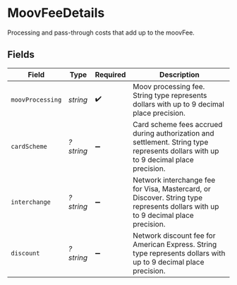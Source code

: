 # MoovFeeDetails

Processing and pass-through costs that add up to the moovFee.


## Fields

| Field                                                                                                                              | Type                                                                                                                               | Required                                                                                                                           | Description                                                                                                                        |
| ---------------------------------------------------------------------------------------------------------------------------------- | ---------------------------------------------------------------------------------------------------------------------------------- | ---------------------------------------------------------------------------------------------------------------------------------- | ---------------------------------------------------------------------------------------------------------------------------------- |
| `moovProcessing`                                                                                                                   | *string*                                                                                                                           | :heavy_check_mark:                                                                                                                 | Moov processing fee. String type represents dollars with up to 9 decimal place precision.                                          |
| `cardScheme`                                                                                                                       | *?string*                                                                                                                          | :heavy_minus_sign:                                                                                                                 | Card scheme fees accrued during authorization and settlement. String type represents dollars with up to 9 decimal place precision. |
| `interchange`                                                                                                                      | *?string*                                                                                                                          | :heavy_minus_sign:                                                                                                                 | Network interchange fee for Visa, Mastercard, or Discover. String type represents dollars with up to 9 decimal place precision.    |
| `discount`                                                                                                                         | *?string*                                                                                                                          | :heavy_minus_sign:                                                                                                                 | Network discount fee for American Express. String type represents dollars with up to 9 decimal place precision.                    |
